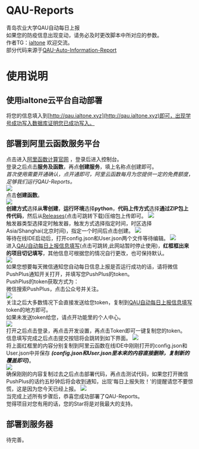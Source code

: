 # QAU-Reports
青岛农业大学QAU自动每日上报  
如果您的防疫信息出现变动，请务必及时更改脚本中所对应的参数。  
作者TG：[ialtone](https://t.me/ialtone)  欢迎交流。  
部分代码来源于[QAU-Auto-Information-Report](https://github.com/alexhoshina/QAU-Auto-Information-Report)

# 使用说明
## 使用ialtone云平台自动部署
将您的信息填入到[http://qau.ialtone.xyz](http://qau.ialtone.xyz)即可，出现学号成功写入数据库证明您已成功写入。
## 部署到阿里云函数服务平台
点击进入[阿里函数计算官网](https://fcnext.console.aliyun.com/overview)
，登录后进入控制台。  
登录之后点击**服务及函数**，再点**创建服务**，填上名称点创建即可。  
*首次使用需要开通确认，点开通即可，阿里云函数每月为您提供一定的免费额度，足够我们运行QAU-Reports。*  
![](https://cdn.staticaly.com/gh/ialtone/ialtone@master/图床20220917150818.png)  
点击**创建函数**。  
![](https://cdn.staticaly.com/gh/ialtone/ialtone@master/图床20220917151446.png)  
**创建方式**选择**从零创建**，**运行环境**选择**python**，**代码上传方式**选择**通过ZIP包上传代码**，然后从[Releases](https://github.com/ialtone/QAU-Reports/releases/download/1.0/QAU-Reports1.0.zip)(点击可跳转下载)压缩包上传即可。
![](https://cdn.staticaly.com/gh/ialtone/ialtone@master/图床20220917151707.png)  
触发器类型选择定时触发器，触发方式选择指定时间，时区选择Asia/Shanghai(北京时间)，指定一个时间后点击创建。
![](https://cdn.staticaly.com/gh/ialtone/ialtone@master/图床20220917152051.png)  
等待在线IDE启动后，打开config.json和User.json两个文件等待编辑。
![](https://cdn.staticaly.com/gh/ialtone/ialtone@master/图床20220917152458.png)  
进入[QAU自动每日上报信息填写](http://qau.ialtone.xyz:8080/)(点击可跳转,此网站暂时停止使用)，**红框框出来的项目切记填写**，其他信息可根据您的情况自行更改，也可保持默认。  
![](https://cdn.staticaly.com/gh/ialtone/ialtone@master/图床20220917152612.png)  
如果您想要每天微信通知您自动每日信息上报是否运行成功的话，请将微信PushPlus通知开关打开，并填写您PushPlus的token。  
PushPlus的token获取方式为：  
微信搜索PushPlus，点击公众号并关注。  
![](https://cdn.staticaly.com/gh/ialtone/ialtone@master/图床20220917153008.png)  
关注之后大多数情况下会直接发送给您token，复制到[QAU自动每日上报信息填写](http://qau.ialtone.xyz:8080/)token的地方即可。  
如果未发送token给您，请点开功能里的个人中心。  
![](https://cdn.staticaly.com/gh/ialtone/ialtone@master/图床20220917153240.png)  
打开之后点击登录，再点击开发设置，再点击Token即可一键复制您的token。  
信息填写完成之后点击提交按钮将会跳转到如下界面。
![](https://cdn.staticaly.com/gh/ialtone/ialtone@master/图床20220917154148.png)  
将上面红框里的内容分别复制到阿里云函数在线IDE中刚刚打开的config.json和User.json中并保存 ***(config.json和User.json里本来的内容直接删除，复制新的覆盖即可)***。  
![](https://cdn.staticaly.com/gh/ialtone/ialtone@master/图床20220917154453.png)  
确保刚刚的内容复制过去之后点击部署代码，再点击测试代码，如果您打开微信PushPlus的话约五秒钟后将会收到通知，出现'每日上报失败！'的提醒请您不要惊慌，这是因为您今天已经上报。
![](https://cdn.staticaly.com/gh/ialtone/ialtone@master/图床20220917154642.png)  
当完成上述所有步骤后，恭喜您成功部署了QAU-Reports。  
觉得项目对您有用的话，您的Star将是对我最大的支持。  
## 部署到服务器  
待完善。